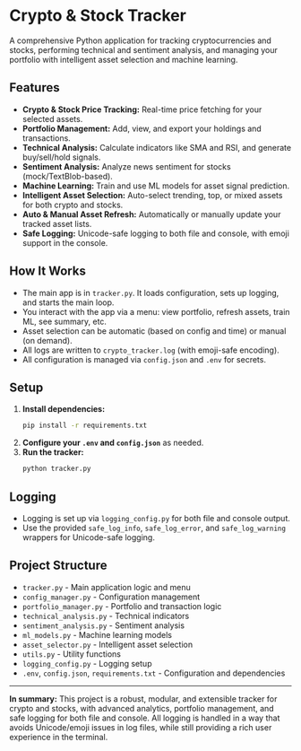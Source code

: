 # Crypto & Stock Tracker

A comprehensive Python application for tracking cryptocurrencies and stocks, performing technical and sentiment analysis, and managing your portfolio with intelligent asset selection and machine learning.

## Features
- **Crypto & Stock Price Tracking:** Real-time price fetching for your selected assets.
- **Portfolio Management:** Add, view, and export your holdings and transactions.
- **Technical Analysis:** Calculate indicators like SMA and RSI, and generate buy/sell/hold signals.
- **Sentiment Analysis:** Analyze news sentiment for stocks (mock/TextBlob-based).
- **Machine Learning:** Train and use ML models for asset signal prediction.
- **Intelligent Asset Selection:** Auto-select trending, top, or mixed assets for both crypto and stocks.
- **Auto & Manual Asset Refresh:** Automatically or manually update your tracked asset lists.
- **Safe Logging:** Unicode-safe logging to both file and console, with emoji support in the console.

## How It Works
- The main app is in `tracker.py`. It loads configuration, sets up logging, and starts the main loop.
- You interact with the app via a menu: view portfolio, refresh assets, train ML, see summary, etc.
- Asset selection can be automatic (based on config and time) or manual (on demand).
- All logs are written to `crypto_tracker.log` (with emoji-safe encoding).
- All configuration is managed via `config.json` and `.env` for secrets.

## Setup
1. **Install dependencies:**
   ```sh
   pip install -r requirements.txt
   ```
2. **Configure your `.env` and `config.json`** as needed.
3. **Run the tracker:**
   ```sh
   python tracker.py
   ```

## Logging
- Logging is set up via `logging_config.py` for both file and console output.
- Use the provided `safe_log_info`, `safe_log_error`, and `safe_log_warning` wrappers for Unicode-safe logging.

## Project Structure
- `tracker.py` - Main application logic and menu
- `config_manager.py` - Configuration management
- `portfolio_manager.py` - Portfolio and transaction logic
- `technical_analysis.py` - Technical indicators
- `sentiment_analysis.py` - Sentiment analysis
- `ml_models.py` - Machine learning models
- `asset_selector.py` - Intelligent asset selection
- `utils.py` - Utility functions
- `logging_config.py` - Logging setup
- `.env`, `config.json`, `requirements.txt` - Configuration and dependencies

---

**In summary:**
This project is a robust, modular, and extensible tracker for crypto and stocks, with advanced analytics, portfolio management, and safe logging for both file and console. All logging is handled in a way that avoids Unicode/emoji issues in log files, while still providing a rich user experience in the terminal.

